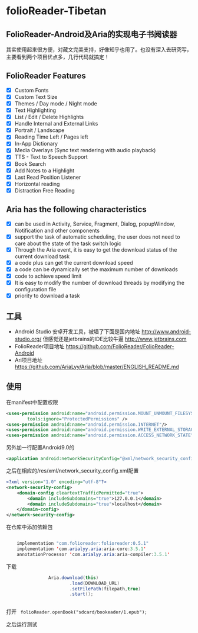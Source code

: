 # folioReader-Tibetan

## FolioReader-Android及Aria的实现电子书阅读器
   其实使用起来很方便，对藏文完美支持，好像知乎也用了。也没有深入去研究写，主要看到两个项目优点多，几行代码就搞定！
## FolioReader Features
 - [x] Custom Fonts
 - [x] Custom Text Size
 - [x] Themes / Day mode / Night mode
 - [x] Text Highlighting
 - [x] List / Edit / Delete Highlights
 - [x] Handle Internal and External Links
 - [x] Portrait / Landscape
 - [x]  Reading Time Left / Pages left
 - [x] In-App Dictionary
 - [x] Media Overlays (Sync text rendering with audio playback)
 - [x] TTS - Text to Speech Support
 - [x] Book Search
 - [x] Add Notes to a Highlight
 - [x] Last Read Position Listener
 - [x] Horizontal reading
 - [x] Distraction Free Reading
## Aria has the following characteristics
 - [x] can be used in Activity, Service, Fragment, Dialog, popupWindow, Notification and other components
 - [x] support the task of automatic scheduling, the user does not need to care about the state of the task switch logic
 - [x] Through the Aria event, it is easy to get the download status of the current download task
 - [x] a code plus can get the current download speed
 - [x] a code can be dynamically set the maximum number of downloads
 - [x] code to achieve speed limit
 - [x] It is easy to modify the number of download threads by modifying the configuration file
 - [x] priority to download a task
## 工具
* Android Studio 安卓开发工具，被墙了下面是国内地址
http://www.android-studio.org/
但感觉还是jetbrains的IDE比较牛逼  http://www.jetbrains.com
* FolioReader项目地址
https://github.com/FolioReader/FolioReader-Android
* Ari项目地址
https://github.com/AriaLyy/Aria/blob/master/ENGLISH_README.md

## 使用
在manifest中配置权限

```xml
<uses-permission android:name="android.permission.MOUNT_UNMOUNT_FILESYSTEMS"
        tools:ignore="ProtectedPermissions" />
<uses-permission android:name="android.permission.INTERNET"/>
<uses-permission android:name="android.permission.WRITE_EXTERNAL_STORAGE"/>
<uses-permission android:name="android.permission.ACCESS_NETWORK_STATE"/>
```
另外加一行配置Android9.0的

```xml
<application android:networkSecurityConfig="@xml/network_security_config">
```
之后在相应的/res/xml/network_security_config.xml配置

```xml
<?xml version="1.0" encoding="utf-8"?>
<network-security-config>
    <domain-config cleartextTrafficPermitted="true">
        <domain includeSubdomains="true">127.0.0.1</domain>
        <domain includeSubdomains="true">localhost</domain>
    </domain-config>
</network-security-config>
```
在仓库中添加依赖包

```java

    implementation "com.folioreader:folioreader:0.5.1"
    implementation 'com.arialyy.aria:aria-core:3.5.1'
    annotationProcessor 'com.arialyy.aria:aria-compiler:3.5.1'
```

下载

```java
                Aria.download(this)
                        .load(DOWNLOAD_URL)
                        .setFilePath(filepath,true)
                        .start();
               
```
打开
` folioReader.openBook("sdcard/bookeader/1.epub");`

之后运行测试

